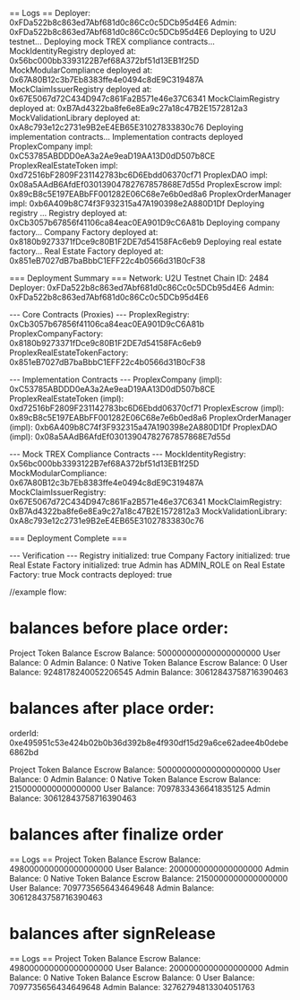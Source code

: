 == Logs ==
Deployer: 0xFDa522b8c863ed7Abf681d0c86Cc0c5DCb95d4E6
Admin: 0xFDa522b8c863ed7Abf681d0c86Cc0c5DCb95d4E6
Deploying to U2U testnet...
Deploying mock TREX compliance contracts...
MockIdentityRegistry deployed at: 0x56bc000bb3393122B7ef68A372bf51d13EB1f25D
MockModularCompliance deployed at: 0x67A80B12c3b7Eb8383ffe4e0494c8dE9C319487A
MockClaimIssuerRegistry deployed at: 0x67E5067d72C434D947c861Fa2B571e46e37C6341
MockClaimRegistry deployed at: 0xB7Ad4322ba8fe6e8Ea9c27a18c47B2E1572812a3
MockValidationLibrary deployed at: 0xA8c793e12c2731e9B2eE4EB65E31027833830c76
Deploying implementation contracts...
Implementation contracts deployed
ProplexCompany impl: 0xC53785ABDDD0eA3a2Ae9eaD19AA13D0dD507b8CE
ProplexRealEstateToken impl: 0xd72516bF2809F231142783bc6D6Ebdd06370cf71
ProplexDAO impl: 0x08a5AAdB6AfdEf03013904782767857868E7d55d
ProplexEscrow impl: 0x89cB8c5E197EABbFF001282E06C68e7e6b0ed8a6
ProplexOrderManager impl: 0xb6A409b8C74f3F932315a47A190398e2A880D1Df
Deploying registry ...
Registry deployed at: 0xCb3057b67856f41106ca84eac0EA901D9cC6A81b
Deploying company factory...
Company Factory deployed at: 0x8180b9273371fDce9c80B1F2DE7d54158FAc6eb9
Deploying real estate factory...
Real Estate Factory deployed at: 0x851eB7027dB7baBbbC1EFF22c4b0566d31B0cF38

=== Deployment Summary ===
Network: U2U Testnet
Chain ID: 2484
Deployer: 0xFDa522b8c863ed7Abf681d0c86Cc0c5DCb95d4E6
Admin: 0xFDa522b8c863ed7Abf681d0c86Cc0c5DCb95d4E6

--- Core Contracts (Proxies) ---
ProplexRegistry: 0xCb3057b67856f41106ca84eac0EA901D9cC6A81b
ProplexCompanyFactory: 0x8180b9273371fDce9c80B1F2DE7d54158FAc6eb9
ProplexRealEstateTokenFactory: 0x851eB7027dB7baBbbC1EFF22c4b0566d31B0cF38

--- Implementation Contracts ---
ProplexCompany (impl): 0xC53785ABDDD0eA3a2Ae9eaD19AA13D0dD507b8CE
ProplexRealEstateToken (impl): 0xd72516bF2809F231142783bc6D6Ebdd06370cf71
ProplexEscrow (impl): 0x89cB8c5E197EABbFF001282E06C68e7e6b0ed8a6
ProplexOrderManager (impl): 0xb6A409b8C74f3F932315a47A190398e2A880D1Df
ProplexDAO (impl): 0x08a5AAdB6AfdEf03013904782767857868E7d55d

--- Mock TREX Compliance Contracts ---
MockIdentityRegistry: 0x56bc000bb3393122B7ef68A372bf51d13EB1f25D
MockModularCompliance: 0x67A80B12c3b7Eb8383ffe4e0494c8dE9C319487A
MockClaimIssuerRegistry: 0x67E5067d72C434D947c861Fa2B571e46e37C6341
MockClaimRegistry: 0xB7Ad4322ba8fe6e8Ea9c27a18c47B2E1572812a3
MockValidationLibrary: 0xA8c793e12c2731e9B2eE4EB65E31027833830c76

=== Deployment Complete ===

--- Verification ---
Registry initialized: true
Company Factory initialized: true
Real Estate Factory initialized: true
Admin has ADMIN_ROLE on Real Estate Factory: true
Mock contracts deployed: true

//example flow:

# balances before place order:

Project Token Balance
Escrow Balance: 500000000000000000000
User Balance: 0
Admin Balance: 0
Native Token Balance
Escrow Balance: 0
User Balance: 9248178240052206545
Admin Balance: 30612843758716390463

# balances after place order:

orderId: 0xe495951c53e424b02b0b36d392b8e4f930df15d29a6ce62adee4b0debe6862bd

Project Token Balance
Escrow Balance: 500000000000000000000
User Balance: 0
Admin Balance: 0
Native Token Balance
Escrow Balance: 2150000000000000000
User Balance: 7097833436641835125
Admin Balance: 30612843758716390463

# balances after finalize order

== Logs ==
Project Token Balance
Escrow Balance: 498000000000000000000
User Balance: 2000000000000000000
Admin Balance: 0
Native Token Balance
Escrow Balance: 2150000000000000000
User Balance: 7097735656434649648
Admin Balance: 30612843758716390463

# balances after signRelease

== Logs ==
Project Token Balance
Escrow Balance: 498000000000000000000
User Balance: 2000000000000000000
Admin Balance: 0
Native Token Balance
Escrow Balance: 0
User Balance: 7097735656434649648
Admin Balance: 32762794813304051763
